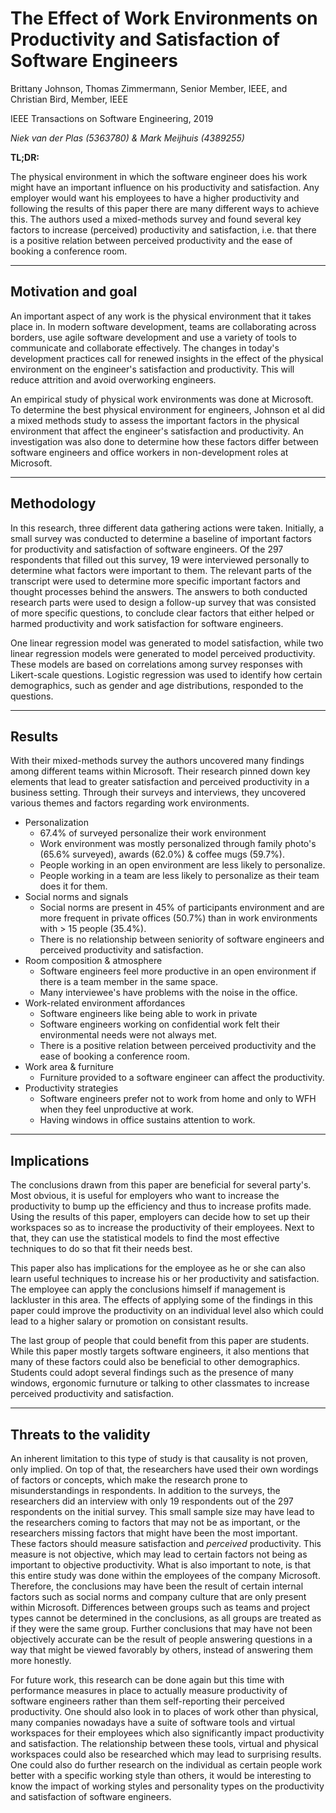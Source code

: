 # The Effect of Work Environments on Productivity and Satisfaction of Software Engineers

Brittany Johnson, Thomas Zimmermann, Senior Member, IEEE, and Christian Bird, Member, IEEE

IEEE Transactions on Software Engineering, 2019

_Niek van der Plas (5363780) & Mark Meijhuis (4389255)_

**TL;DR:**  


<!-- MAND Short summary of the paper. This should be a 4-5 sentences paragraph, containing the motivation of the paper, its goal, a bit of its research method, results, and implication. -->

The physical environment in which the software engineer does his work might have an important influence on his productivity and satisfaction. Any employer would want his employees to have a higher productivity and following the results of this paper there are many different ways to achieve this. The authors used a mixed-methods survey and found several key factors to increase (perceived) productivity and satisfaction, i.e. that there is a positive relation between perceived productivity and the ease of booking a conference room.

------------------

## Motivation and goal

An important aspect of any work is the physical environment that it takes place in. In modern software development, teams are collaborating across borders, use agile software development and use a variety of tools to communicate and collaborate effectively. The changes in today's development practices call for renewed insights in the effect of the physical environment on the engineer's satisfaction and productivity. This will reduce attrition and avoid overworking engineers.

An empirical study of physical work environments was done at Microsoft. To determine the best physical environment for engineers, Johnson et al did a mixed methods study to assess the important factors in the physical environment that affect the engineer's satisfaction and productivity. An investigation was also done to determine how these factors differ between software engineers and office workers in non-development roles at Microsoft.

---------------------

## Methodology

In this research, three different data gathering actions were taken. Initially, a small survey was conducted to determine a baseline of important factors for productivity and satisfaction of software engineers. Of the 297 respondents that filled out this survey, 19 were interviewed personally to determine what factors were important to them. The relevant parts of the transcript were used to determine more specific important factors and thought processes behind the answers. The answers to both conducted research parts were used to design a follow-up survey that was consisted of more specific questions, to conclude clear factors that either helped or harmed productivity and work satisfaction for software engineers.

One linear regression model was generated to model satisfaction, while two linear regression models were generated to model perceived productivity. These models are based on correlations among survey responses with Likert-scale questions. Logistic regression was used to identify how certain demographics, such as gender and age distributions, responded to the questions.

-----------------

## Results

With their mixed-methods survey the authors uncovered many findings among different teams within Microsoft. Their research pinned down key elements that lead to greater satisfaction and perceived productivity in a business setting. Through their surveys and interviews, they uncovered various themes
and factors regarding work environments.

* Personalization
    * 67.4% of surveyed personalize their work environment
    * Work environment was mostly personalized through family photo's (65.6% surveyed), awards (62.0%) & coffee mugs (59.7%).
    * People working in an open environment are less likely to personalize.
    * People working in a team are less likely to personalize as their team does it for them.
* Social norms and signals
    *  Social norms are present in 45% of participants environment and are more frequent in private offices (50.7%) than in work environments with > 15 people (35.4%).
    * There is no relationship between seniority of software engineers and perceived productivity and satisfaction.
* Room composition & atmosphere
    * Software engineers feel more productive in an open environment if there is a team member in the same space.
    * Many interviewee's have problems with the noise in the office.
* Work-related environment affordances
    * Software engineers like being able to work in private
    * Software engineers working on confidential work felt their environmental needs were not always met.
    * There is a positive relation between perceived productivity and the ease of booking a conference room.
* Work area & furniture
    * Furniture provided to a software engineer can affect the productivity.
* Productivity strategies
    * Software engineers prefer not to work from home and only to WFH when they feel unproductive at work.
    * Having windows in office sustains attention to work.


------------------

## Implications

The conclusions drawn from this paper are beneficial for several party's. Most obvious, it is useful for employers who want to increase the productivity to bump up the efficiency and thus to increase profits made. Using the results of this paper, employers can decide how to set up their workspaces so as to increase the productivity of their employees. Next to that, they can use the statistical models to find the most effective techniques to do so that fit their needs best.

This paper also has implications for the employee as he or she can also learn useful techniques to increase his or her productivity and satisfaction. The employee can apply the conclusions himself if management is lackluster in this area. The effects of applying some of the findings in this paper could improve the productivity on an individual level also which could lead to a higher salary or promotion on consistant results.

The last group of people that could benefit from this paper are students. While this paper mostly targets software engineers, it also mentions that many of these factors could also be beneficial to other demographics. Students could adopt several findings such as the presence of many windows, ergonomic furnuture or talking to other classmates to increase perceived productivity and satisfaction.


------------------

## Threats to the validity

An inherent limitation to this type of study is that causality is not proven, only implied. On top of that, the researchers have used their own wordings of factors or concepts, which make the research prone to misunderstandings in respondents. In addition to the surveys, the researchers did an interview with only 19 respondents out of the 297 respondents on the initial survey. This small sample size may have lead to the researchers coming to factors that may not be as important, or the researchers missing factors that might have been the most important. These factors should measure satisfaction and *perceived* productivity. This measure is not objective, which may lead to certain factors not being as important to objective productivity. What is also important to note, is that this entire study was done within the employees of the company Microsoft. Therefore, the conclusions may have been the result of certain internal factors such as social norms and company culture that are only present within Microsoft. Differences between groups such as teams and project types cannot be determined in the conclusions, as all groups are treated as if they were the same group. Further conclusions that may have not been objectively accurate can be the result of people answering questions in a way that might be viewed favorably by others, instead of answering them more honestly.

For future work, this research can be done again but this time with performance measures in place to actually measure productivity of software engineers rather than them self-reporting their perceived productivity. One should also look in to places of work other than physical, many companies nowadays have a suite of software tools and virtual workspaces for their employees which also significantly impact productivity and satisfaction. The relationship between these tools, virtual and physical workspaces could also be researched which may lead to surprising results. One could also do further research on the individual as certain people work better with a specific working style than others, it would be interesting to know the impact of working styles and personality types on the productivity and satisfaction of software engineers.


<!-- ---

Iets over dat het perceived is vanuit de employee.

Iets over dat het alleen over een doelgroep gaat

Iets over dat het bij Microsoft zo is, hoeft niet overal zo te gaan?



* 2 paragraphs explaining the overall motivation and goal of the paper.
* 1-2 paragraphs explaining the methodology 
* 2-3 paragraphs explaining the results. Make use of figures and charts if needed.
* 2-3 paragraphs explaining the implications of this paper for practitioners
* 2 paragraphs discussing threats to the validity of the paper and future work.

Other notes:

* This is just a suggestion. Feel free to deviate from it if you see fit.
* Use markdown. Feel free to use italics and bold sentences to highlight important parts of the summary.
* If you want to reference another paper, you have to do it manually. Use, e.g., "as done by Doe et al [1]". Add [1] in the end of the summary. -->


